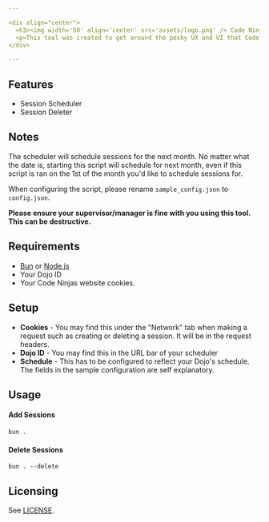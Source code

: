 ```yaml
---

<div align="center">
  <h3><img width='50' align='center' src='assets/logo.png' /> Code Ninjas Scheduler</h3>
  <p>This tool was created to get around the pesky UX and UI that Code Ninjas provides for scheduling sessions.</p>
</div>

---
```


## Features
- Session Scheduler
- Session Deleter

## Notes
The scheduler will schedule sessions for the next month. No matter what the date is, starting this script will schedule for next month, even if this script is ran on the 1st of the month you'd like to schedule sessions for.

When configuring the script, please rename `sample_config.json` to `config.json`.

**Please ensure your supervisor/manager is fine with you using this tool. This can be destructive.**

## Requirements
- [Bun](https://bun.sh/) or [Node.js](https://nodejs.org/en)
- Your Dojo ID
- Your Code Ninjas website cookies.

## Setup
- **Cookies** - You may find this under the "Network" tab when making a request such as creating or deleting a session. It will be in the request headers.
- **Dojo ID** - You may find this in the URL bar of your scheduler
- **Schedule** - This has to be configured to reflect your Dojo's schedule. The fields in the sample configuration are self explanatory.

## Usage

#### Add Sessions
`bun .`

#### Delete Sessions
`bun . --delete`

## Licensing
See [LICENSE](/LICENSE).


